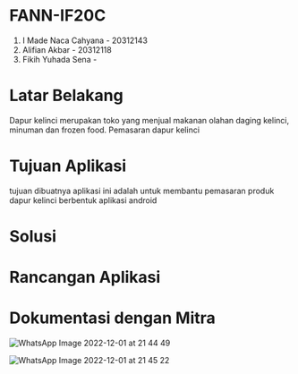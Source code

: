 # FANN-IF20C
1. I Made Naca Cahyana - 20312143
2. Alifian Akbar - 20312118
3. Fikih Yuhada Sena - 
# Latar Belakang
  Dapur kelinci merupakan toko yang menjual makanan olahan daging kelinci, minuman dan frozen food. Pemasaran dapur kelinci 
  
# Tujuan Aplikasi 
tujuan dibuatnya aplikasi ini adalah untuk membantu pemasaran produk dapur kelinci  berbentuk aplikasi android

# Solusi


# Rancangan Aplikasi


# Dokumentasi dengan Mitra


![WhatsApp Image 2022-12-01 at 21 44 49](https://user-images.githubusercontent.com/98680144/205082497-922c0bb5-e933-4a1e-b368-45bbb70d6fb5.jpeg)

![WhatsApp Image 2022-12-01 at 21 45 22](https://user-images.githubusercontent.com/98680144/205082537-e1e4cd0c-569b-4018-9070-a1d344470043.jpeg)
